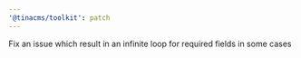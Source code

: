 ```yaml
---
'@tinacms/toolkit': patch
---
```


Fix an issue which result in an infinite loop for required fields in some cases
